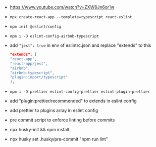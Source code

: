 - https://www.youtube.com/watch?v=ZXW6Jn6or1w

- `npx create-react-app --template=typescript react-eslint`
- `npm init @eslint/config`
- `npm i -D eslint-config-airbnb-typescript`
- add `"jest": true` in env of eslintrc.json and replace "extends" to this
  ```json
  "extends": [
  "react-app",
  "react-app/jest",
  "airbnb",
  "airbnb-typescript",
  "plugin:import/typescript"
  ],
  ```
- `npm i -D prettier eslint-config-prettier eslint-plugin-prettier`
- add "plugin:prettier/recommended" to extends in eslint config
- add prettier to plugins array in eslint config
- pre commit script to enforce linting before commits
- npx husky-init && npm install
- npx husky set .husky/pre-commit "npm run lint"
